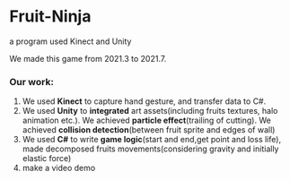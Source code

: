 # Fruit-Ninja
a program used Kinect and Unity

We made this game from 2021.3 to 2021.7.
### Our work:
1. We used **Kinect** to capture hand gesture, and transfer data to C#.
2. We used **Unity** to **integrated** art assets(including fruits textures, halo animation etc.).
We achieved **particle effect**(trailing of cutting).
We achieved **collision detection**(between fruit sprite and edges of wall)
3. We used **C#** to write **game logic**(start and end,get point and loss life), made decomposed fruits movements(considering gravity and initially elastic force)
4. make a video demo
